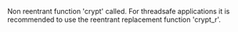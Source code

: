 Non reentrant function 'crypt' called. For threadsafe applications it is recommended to use the reentrant replacement function 'crypt_r'.
